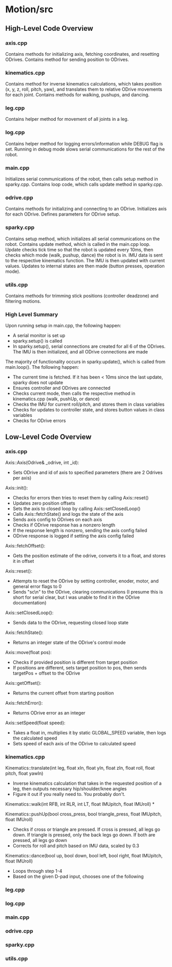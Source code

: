 # Motion/src

## High-Level Code Overview

### axis.cpp

Contains methods for initializing axis, fetching coordinates, and resetting ODrives.
Contains method for sending position to ODrives.

### kinematics.cpp

Contains method for inverse kinematics calculations, which takes position (x, y, z, roll, pitch, yaw), and translates them to relative ODrive movements for each joint.
Contains methods for walking, pushups, and dancing.

### leg.cpp

Contains helper method for movement of all joints in a leg.

### log.cpp

Contains helper method for logging errors/information while DEBUG flag is set. Running in debug mode slows serial communications for the rest of the robot.

### main.cpp

Initializes serial communications of the robot, then calls setup method in sparky.cpp.
Contains loop code, which calls update method in sparky.cpp.

### odrive.cpp

Contains methods for initializing and connecting to an ODrive.
Initializes axis for each ODrive.
Defines parameters for ODrive setup.

### sparky.cpp

Contains setup method, which initializes all serial communications on the robot. 
Contains update method, which is called in the main.cpp loop. Update checks tick time so that the robot is updated every 10ms, then checks which mode (walk, pushup, dance) the robot is in. IMU data is sent to the respective kinematics function. The IMU is then updated with current values. Updates to internal states are then made (button presses, operation mode).

### utils.cpp

Contains methods for trimming stick positions (controller deadzone) and filtering motions.

### High Level Summary

Upon running setup in main.cpp, the following happen:
* A serial monitor is set up
* sparky.setup() is called
* In sparky.setup(), serial connections are created for all 6 of the ODrives. The IMU is then initialized, and all ODrive connections are made

The majority of functionality occurs in sparky.update(), which is called from main.loop(). The following happen:
* The current time is fetched. If it has been < 10ms since the last update, sparky does not update
* Ensures controller and ODrives are connected
* Checks current mode, then calls the respective method in kinematics.cpp (walk, pushUp, or dance)
* Checks the IMU for current roll/pitch, and stores them in class variables
* Checks for updates to controller state, and stores button values in class variables
* Checks for ODrive errors

## Low-Level Code Overview

### axis.cpp

Axis::Axis(Odrive& _odrive, int _id):
* Sets ODrive and id of axis to specified parameters (there are 2 Odrives per axis)

Axis::init():
* Checks for errors then tries to reset them by calling Axis::reset()
* Updates zero position offsets
* Sets the axis to closed loop by calling Axis::setClosedLoop()
* Calls Axis::fetchState() and logs the state of the axis
* Sends axis config to ODrives on each axis
* Checks if ODrive response has a nonzero length
* If the response length is nonzero, sending the axis config failed
* ODrive response is logged if setting the axis config failed

Axis::fetchOffset():
* Gets the position estimate of the odrive, converts it to a float, and stores it in offset

Axis::reset():
* Attempts to reset the ODrive by setting controller, enoder, motor, and general error flags to 0
* Sends "sc\n" to the ODrive, clearing communications (I presume this is short for serial clear, but I was unable to find it in the ODrive documentation)

Axis::setClosedLoop():
* Sends data to the ODrive, requesting closed loop state

Axis::fetchState():
* Returns an integer state of the ODrive's control mode

Axis::move(float pos):
* Checks if provided position is different from target position
* If positions are different, sets target position to pos, then sends targetPos + offset to the ODrive

Axis::getOffset():
* Returns the current offset from starting position

Axis::fetchError():
* Returns ODrive error as an integer

Axis::setSpeed(float speed):
* Takes a float in, multiplies it by static GLOBAL_SPEED variable, then logs the calculated speed
* Sets speed of each axis of the ODrive to calculated speed

### kinematics.cpp

Kinematics::translate(int leg, float xIn, float yIn, float zIn, float roll, float pitch, float yawIn)
* Inverse kinematics calculation that takes in the requested position of a leg, then outputs necessary hip/shoulder/knee angles
* Figure it out if you really need to. You probably don't.

Kinematics::walk(int RFB, int RLR, int LT, float IMUpitch, float IMUroll)
* 

Kinematics::pushUp(bool cross_press, bool triangle_press, float IMUpitch, float IMUroll)
* Checks if cross or triangle are pressed. If cross is pressed, all legs go down. If triangle is pressed, only the back legs go down. If both are pressed, all legs go down
* Corrects for roll and pitch based on IMU data, scaled by 0.3

Kinematics::dance(bool up, bool down, bool left, bool right, float IMUpitch, float IMUroll)
* Loops through step 1-4
* Based on the given D-pad input, chooses one of the following

### leg.cpp



### log.cpp

### main.cpp

### odrive.cpp

### sparky.cpp

### utils.cpp